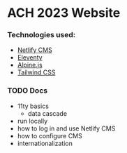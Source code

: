 # ACH 2023 Website

### Technologies used:

- [Netlify CMS](https://www.netlifycms.org/)
- [Eleventy](https://www.11ty.dev/)
- [Alpine.js](https://github.com/alpinejs/alpine)
- [Tailwind CSS](https://tailwindcss.com/)

### TODO Docs 
- 11ty basics
  - data cascade
- run locally
- how to log in and use Netlify CMS
- how to configure CMS
- internationalization
